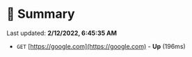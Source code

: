 # 📖 Summary
Last updated: **2/12/2022, 6:45:35 AM**

- `GET` [https://google.com](https://google.com) - **Up** (196ms)
